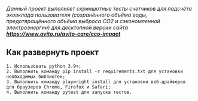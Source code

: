 *Данный проект выполняет скриншотные тесты счетчиков для подсчёта эковклада пользователя (сохранённого объёма воды,
предотвращённого объёма выброса CO2 и сэкономленной электроэнергии) для десктопной версии
сайта ***https://www.avito.ru/avito-care/eco-impact****

## Как развернуть проект

```1. Использовать python 3.9+;``` <br>
```2. Выполнить команду pip install -r requirements.txt для установки необходимых библиотек;``` <br>
```3. Выполнить команду playwright install для установки веб-драйверов для браузеров Chrome, Firefox и Safari;``` <br>
```4. Выполнить команду pytest для запуска тестов.``` <br>